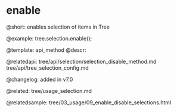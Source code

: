 enable
=============

@short: enables selection of items in Tree





@example:
tree.selection.enable();

@template: api_method
@descr:

@relatedapi: 
tree/api/selection/selection_disable_method.md
tree/api/tree_selection_config.md

@changelog:
added in v7.0

@related: tree/usage_selection.md

@relatedsample: tree/03_usage/09_enable_disable_selections.html